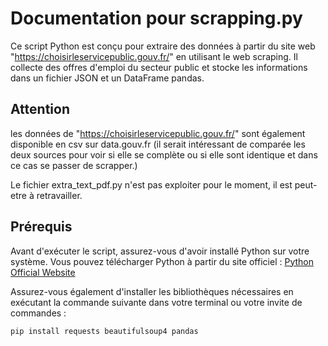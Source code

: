# Documentation pour scrapping.py

Ce script Python est conçu pour extraire des données à partir du site web "<https://choisirleservicepublic.gouv.fr/>" en utilisant le web scraping. Il collecte des offres d'emploi du secteur public et stocke les informations dans un fichier JSON et un DataFrame pandas.

## Attention

 les données de "<https://choisirleservicepublic.gouv.fr/>" sont également disponible en csv sur data.gouv.fr (il serait intéressant de comparée les deux sources pour voir si elle se complète ou si elle sont identique et dans ce cas se passer de scrapper.)

 Le fichier extra_text_pdf.py n'est pas exploiter pour le moment, il est peut-etre à retravailler.

## Prérequis

Avant d'exécuter le script, assurez-vous d'avoir installé Python sur votre système. Vous pouvez télécharger Python à partir du site officiel : [Python Official Website](https://www.python.org/downloads/)

Assurez-vous également d'installer les bibliothèques nécessaires en exécutant la commande suivante dans votre terminal ou votre invite de commandes :

```bash
pip install requests beautifulsoup4 pandas
